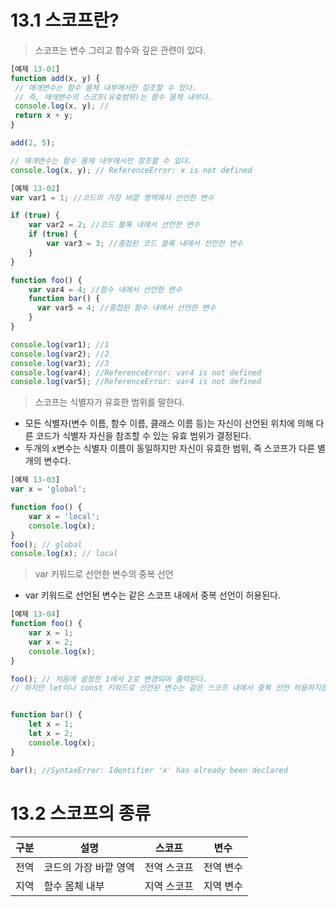 # 13.1 스코프란?

> 스코프는 변수 그리고 함수와 깊은 관련이 있다.

```jsx
[예제 13-01]
function add(x, y) {
 // 매개변수는 함수 몸체 내부에서만 참조할 수 있다.
 // 즉, 매개변수의 스코프(유효범위)는 함수 몸체 내부다.
 console.log(x, y); //
 return x + y;
}

add(2, 5);

// 매개변수는 함수 몸체 내부에서만 참조할 수 있다.
console.log(x, y); // ReferenceError: x is not defined
```

```jsx
[예제 13-02]
var var1 = 1; //코드의 가장 바깥 영역에서 선언한 변수

if (true) {
    var var2 = 2; //코드 블록 내에서 선언한 변수
    if (true) {
        var var3 = 3; //중첩된 코드 블록 내에서 선언한 변수 
    }
}

function foo() {
    var var4 = 4; //함수 내에서 선언한 변수
    function bar() {
      var var5 = 4; //중첩된 함수 내에서 선언한 변수
    }
}

console.log(var1); //1
console.log(var2); //2
console.log(var3); //3
console.log(var4); //ReferenceError: var4 is not defined
console.log(var5); //ReferenceError: var4 is not defined
```

> 스코프는 식별자가 유효한 범위를 말한다.
- 모든 식별자(변수 이름, 함수 이름, 클래스 이름 등)는 자신이 선언된 위치에 의해 다른 코드가 식별자 자신을 참조할 수 있는 유효 범위가 결정된다.
- 두개의 x변수는 식별자 이름이 동일하지만 자신이 유효한 범위, 즉 스코프가 다른 별개의 변수다. 
```jsx
[예제 13-03]
var x = 'global';

function foo() {
    var x = 'local';
    console.log(x); 
}
foo(); // global
console.log(x); // local
```

> var 키워드로 선언한 변수의 중복 선언
- var 키워드로 선언된 변수는 같은 스코프 내에서 중복 선언이 허용된다. 
```jsx
[예제 13-04]
function foo() {
    var x = 1;
    var x = 2;
    console.log(x);
}

foo(); // 처음에 설정한 1에서 2로 변경되어 출력된다. 
// 하지만 let이나 const 키워드로 선언된 변수는 같은 스코프 내에서 중복 선언 허용하지않는다.


function bar() {
    let x = 1;
    let x = 2;
    console.log(x);
}

bar(); //SyntaxError: Identifier 'x' has already been declared
```

# 13.2 스코프의 종류
|구분|설명|스코프|변수|
|------|---|------|---|
|전역|코드의 가장 바깥 영역|전역 스코프|전역 변수|
|지역|함수 몸체 내부|지역 스코프|지역 변수|